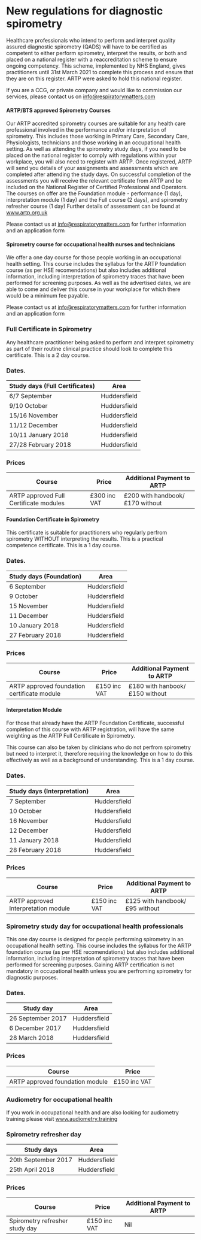 
# New regulations for diagnostic spirometry

Healthcare professionals who intend to perform and interpret quality assured diagnostic spirometry (QADS) will have to be certified as competent to either perform spirometry, interpret the results, or both and placed on a national register with a reaccreditation scheme to ensure ongoing competency. This scheme, implemented by NHS England, gives practitioners until 31st March 2021 to complete this process and ensure that they are on this register. ARTP were asked to hold this national register.

If you are a CCG, or private company and would like to commission our services, please contact us on info@respiratorymatters.com

#### ARTP/BTS approved Spirometry Courses

Our ARTP accredited spirometry courses are suitable for any health care professional involved in the performance and/or interpretation of spirometry. This includes those working in Primary Care, Secondary Care, Physiologists, technicians and those working in an occupational health setting. As well as attending the spirometry study days, if you need to be placed on the national register to comply with regulations within your workplace, you will also need to register with ARTP. Once registered, ARTP will send you details of your assignments and assessments which are completed after attending the study days. On successful completion of the assessments you will receive the relevant certificate from ARTP and be included on the National Register of Certified Professional and Operators. The courses on offer are the  Foundation module - performance (1 day),  interpretation module (1 day) and the Full course (2 days), and spirometry refresher course (1 day) Further details of assessment can be found at www.artp.org.uk  

Please contact us at info@respiratorymatters.com for further information and an application form


#### Spirometry course for occupational health nurses and technicians

We offer a one day course for those people working in an occupational health setting. This course includes the syllabus for the ARTP foundation course (as per HSE recomendations) but also includes additional information, including interpretation of spirometry traces that have been performed for screening purposes. As well as the advertised dates, we are able to come and deliver this course in your workplace for which there would be a minimum fee payable. 

Please contact us at info@respiratorymatters.com for further information and an application form


### Full Certificate in Spirometry

Any healthcare practitioner being asked to perform and interpret spirometry as part of their routine clinical practice should look to complete this certificate. This is a 2 day course. 

### Dates. 

| Study days (Full Certificates) | Area         |  
|--------------------------------|--------------|
|6/7 September                   | Huddersfield | 
|9/10 October                    | Huddersfield | 
|15/16 November                  | Huddersfield | 
|11/12 December                  | Huddersfield |             
|10/11 January 2018              | Huddersfield |           
|27/28 February 2018             | Huddersfield |

### Prices 

| Course                                  | Price        | Additional Payment to ARTP     |          
|-----------------------------------------|------------- |--------------------------------|
| ARTP approved Full Certificate modules  |£300 inc VAT  | £200 with handbook/£170 without|  
                                                       
                                                            
#### Foundation Certificate in Spirometry

This certificate is suitable for practitioners who regularly perfrom spirometry WITHOUT interpreting the results. This is a practical competence certificate. This is a 1 day course.

### Dates. 

| Study days (Foundation)  | Area         | 
|--------------------------|--------------|
|6 September               | Huddersfield | 
|9 October                 | Huddersfield | 
|15 November               | Huddersfield | 
|11 December               | Huddersfield |             
|10 January 2018           | Huddersfield |           
|27 February 2018          | Huddersfield |

### Prices

| Course                                     | Price          | Additional Payment to ARTP   |          
|--------------------------------------------|----------------|------------------------------|
| ARTP approved foundation certificate module| £150 inc VAT   |£180 with hanbook/£150 without| 


#### Interpretation Module

For those that already have the ARTP Foundation Certificate, successful completion of this course with ARTP registration, will have the same weighting as the ARTP Full Certificate in Spirometry.

This course can also be taken by clinicians who do not perfrom spirometry but need to interpret it, therefore requiring the knowledge on how to do this effectively as well as a background of understanding. This is a 1 day course.

### Dates. 

| Study days (Interpretation) | Area         | 
|-----------------------------|--------------|
|7 September                  | Huddersfield | 
|10 October                   | Huddersfield | 
|16 November                  | Huddersfield | 
|12 December                  | Huddersfield |             
|11 January 2018              | Huddersfield |           
|28 February 2018             | Huddersfield |

### Prices

| Course                                     | Price          | Additional Payment to ARTP   |          
|--------------------------------------------|----------------|------------------------------|
| ARTP approved Interpretation module        | £150 inc VAT   |£125 with handbook/£95 without| 


### Spirometry study day for occupational health professionals

This one day course is designed for people performing spirometry in an occupational health setting. This course includes the syllabus for the ARTP foundation course (as per HSE recomendations) but also includes additional information, including interpretation of spirometry traces that have been performed for screening purposes. Gaining ARTP certification is not mandatory in occupational health unless you are perfroming spirometry for diagnostic purposes.

### Dates. 

| Study day                | Area         | 
|--------------------------|--------------|
|26 September 2017         | Huddersfield | 
|6 December 2017           | Huddersfield | 
|28 March 2018             | Huddersfield | 
   
### Prices

| Course                            | Price          |          
|-----------------------------------|----------------|
| ARTP approved foundation module   | £150 inc VAT   |

### Audiometry for occupational health

If you work in occupational health and are also looking for audiometry training please visit www.audiometry.training

### Spirometry refresher day

| Study days                  | Area         | 
|-----------------------------|--------------|
| 20th September 2017         | Huddersfield | 
| 25th April 2018             | Huddersfield |
### Prices

| Course                                     | Price          | Additional Payment to ARTP|          
|--------------------------------------------|----------------|---------------------------|
| Spirometry refresher  study day            | £150 inc VAT   | Nil                       | 






